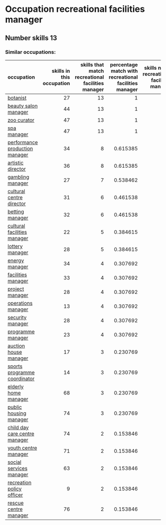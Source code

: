 # Occupation recreational facilities manager
## Number skills 13
### Similar occupations:
| occupation                                                          |   skills in this occupation |   skills that match recreational facilities manager |   percentage match with recreational facilities manager |   skills not in recreational facilities manager |
|:--------------------------------------------------------------------|----------------------------:|----------------------------------------------------:|--------------------------------------------------------:|------------------------------------------------:|
| [botanist](botanist.md)                                             |                          27 |                                                  13 |                                                1        |                                              14 |
| [beauty salon manager](beauty_salon_manager.md)                     |                          44 |                                                  13 |                                                1        |                                              31 |
| [zoo curator](zoo_curator.md)                                       |                          47 |                                                  13 |                                                1        |                                              34 |
| [spa manager](spa_manager.md)                                       |                          47 |                                                  13 |                                                1        |                                              34 |
| [performance production manager](performance_production_manager.md) |                          34 |                                                   8 |                                                0.615385 |                                              26 |
| [artistic director](artistic_director.md)                           |                          36 |                                                   8 |                                                0.615385 |                                              28 |
| [gambling manager](gambling_manager.md)                             |                          27 |                                                   7 |                                                0.538462 |                                              20 |
| [cultural centre director](cultural_centre_director.md)             |                          31 |                                                   6 |                                                0.461538 |                                              25 |
| [betting manager](betting_manager.md)                               |                          32 |                                                   6 |                                                0.461538 |                                              26 |
| [cultural facilities manager](cultural_facilities_manager.md)       |                          22 |                                                   5 |                                                0.384615 |                                              17 |
| [lottery manager](lottery_manager.md)                               |                          28 |                                                   5 |                                                0.384615 |                                              23 |
| [energy manager](energy_manager.md)                                 |                          34 |                                                   4 |                                                0.307692 |                                              30 |
| [facilities manager](facilities_manager.md)                         |                          33 |                                                   4 |                                                0.307692 |                                              29 |
| [project manager](project_manager.md)                               |                          28 |                                                   4 |                                                0.307692 |                                              24 |
| [operations manager](operations_manager.md)                         |                          13 |                                                   4 |                                                0.307692 |                                               9 |
| [security manager](security_manager.md)                             |                          28 |                                                   4 |                                                0.307692 |                                              24 |
| [programme manager](programme_manager.md)                           |                          23 |                                                   4 |                                                0.307692 |                                              19 |
| [auction house manager](auction_house_manager.md)                   |                          17 |                                                   3 |                                                0.230769 |                                              14 |
| [sports programme coordinator](sports_programme_coordinator.md)     |                          14 |                                                   3 |                                                0.230769 |                                              11 |
| [elderly home manager](elderly_home_manager.md)                     |                          68 |                                                   3 |                                                0.230769 |                                              65 |
| [public housing manager](public_housing_manager.md)                 |                          74 |                                                   3 |                                                0.230769 |                                              71 |
| [child day care centre manager](child_day_care_centre_manager.md)   |                          74 |                                                   2 |                                                0.153846 |                                              72 |
| [youth centre manager](youth_centre_manager.md)                     |                          71 |                                                   2 |                                                0.153846 |                                              69 |
| [social services manager](social_services_manager.md)               |                          63 |                                                   2 |                                                0.153846 |                                              61 |
| [recreation policy officer](recreation_policy_officer.md)           |                           9 |                                                   2 |                                                0.153846 |                                               7 |
| [rescue centre manager](rescue_centre_manager.md)                   |                          76 |                                                   2 |                                                0.153846 |                                              74 |
